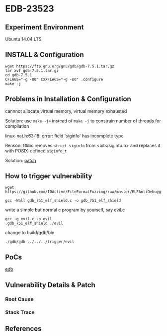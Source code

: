 # EDB-23523

## Experiment Environment
Ubuntu 14.04 LTS

## INSTALL & Configuration
```
wget https://ftp.gnu.org/gnu/gdb/gdb-7.5.1.tar.gz
tar xvf gdb-7.5.1.tar.gz
cd gdb-7.5.1
CFLAGS="-g -O0" CXXFLAGS="-g -O0" .configure
make -j
```

## Problems in Installation & Configuration

cannnot allocate virtual memory, virtual memory exhausted

Solution: use `make -j4` instead of `make -j` to constrain number of threads for compilation

linux-nat.h:63:18: error: field 'siginfo' has incomplete type

Reason: Glibc removes `struct siginfo` from \<bits\/siginfo.h\> and replaces it with POSIX-defined `siginfo_t`

Solution: [patch](https://gist.github.com/arachsys/3060032)

## How to trigger vulnerability
```
wget https://github.com/IOActive/FileFormatFuzzing/raw/master/ELFAntiDebuggingTools/gdb_751_elf_shield.c

gcc -Wall gdb_751_elf_shield.c -o gdb_751_elf_shield 
```
write a simple but normal c program by yourself, say evil.c
```
gcc -g evil.c -o evil
.gdb_751_elf_shield ./evil
```
change to build/gdb/bin
```
./gdb/gdb ../../../trigger/evil
```

## PoCs
[edb](https://www.exploit-db.com/exploits/23523/)

## Vulnerability Details & Patch

### Root Cause

### Stack Trace

## References
